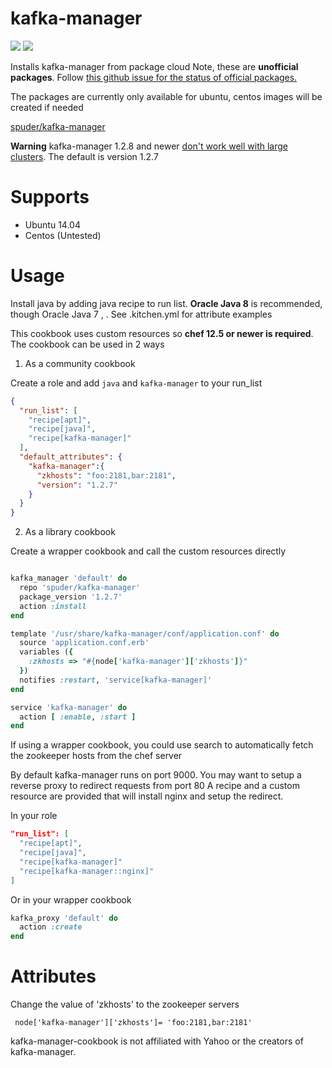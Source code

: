 # kafka-manager


![](https://img.shields.io/cookbook/v/kafka-manager.svg)
![](https://img.shields.io/github/tag/spuder/kafka-manager-cookbook.svg)

Installs kafka-manager from package cloud
Note, these are **unofficial packages**. Follow [this github issue for the status of official packages.](https://github.com/yahoo/kafka-manager/issues/18)

The packages are currently only available for ubuntu, centos images will be created if needed

[spuder/kafka-manager](https://packagecloud.io/spuder/kafka-manager)

**Warning** kafka-manager 1.2.8 and newer [don't work well with large clusters](https://github.com/yahoo/kafka-manager/issues/162). The default is version 1.2.7

# Supports

- Ubuntu 14.04
- Centos (Untested)


# Usage
Install java by adding java recipe to run list. **Oracle Java 8** is recommended, though Oracle Java 7 , . See .kitchen.yml for attribute examples


This cookbook uses custom resources so **chef 12.5 or newer is required**. The cookbook can be used in 2 ways

1. As a community cookbook

Create a role and add `java` and `kafka-manager` to your run_list

```json
{
  "run_list": [
    "recipe[apt]",
    "recipe[java]",
    "recipe[kafka-manager]"
  ],
  "default_attributes": {
    "kafka-manager":{
      "zkhosts": "foo:2181,bar:2181",
      "version": "1.2.7"
    }
  }
}
```

2. As a library cookbook

Create a wrapper cookbook and call the custom resources directly


```ruby

kafka_manager 'default' do
  repo 'spuder/kafka-manager'
  package_version '1.2.7'
  action :install
end

template '/usr/share/kafka-manager/conf/application.conf' do
  source 'application.conf.erb'
  variables ({
    :zkhosts => "#{node['kafka-manager']['zkhosts']}"
  })
  notifies :restart, 'service[kafka-manager]'
end

service 'kafka-manager' do
  action [ :enable, :start ]
end
```
If using a wrapper cookbook, you could use search to automatically fetch the zookeeper hosts from the chef server


By default kafka-manager runs on port 9000. You may want to setup a reverse proxy to redirect requests from port 80
A recipe and a custom resource are provided that will install nginx and setup the redirect.

In your role

```json
"run_list": [
  "recipe[apt]",
  "recipe[java]",
  "recipe[kafka-manager]"
  "recipe[kafka-manager::nginx]"
]
```

Or in your wrapper cookbook

```ruby
kafka_proxy 'default' do
  action :create
end
```

# Attributes

Change the value of 'zkhosts' to the zookeeper servers

     node['kafka-manager']['zkhosts']= 'foo:2181,bar:2181'


kafka-manager-cookbook is not affiliated with Yahoo or the creators of kafka-manager.

